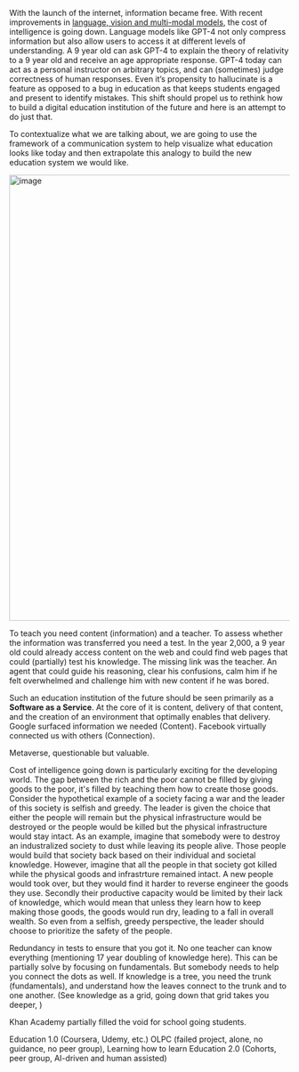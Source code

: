 With the launch of the internet, information became free. With recent improvements in [language, vision and multi-modal models](https://openai.com/research/overview), the cost of intelligence is going down. 
Language models like GPT-4 not only compress information but also allow users to access it at different levels of understanding. 
A 9 year old can ask GPT-4 to explain the theory of relativity to a 9 year old and receive an age appropriate response. 
GPT-4 today can act as a personal instructor on arbitrary topics, and can (sometimes) judge correctness of human responses. 
Even it’s propensity to hallucinate is a feature as opposed to a bug in education as that keeps students engaged and present 
to identify mistakes. This shift should propel us to rethink how to build a digital education institution of the future 
and here is an attempt to do just that. 

To contextualize what we are talking about, we are going to use the framework of a communication system to help visualize what education looks like today and then extrapolate this analogy to build the new education system we would like. 

<img width="802" alt="image" src="https://github.com/samee99/samee99.github.io/assets/53830393/f9b2256c-f77b-42cc-9ca9-14e3342033f6">



To teach you need content (information) and a teacher. To assess whether the information was transferred you need a test. 
In the year 2,000, a 9 year old could already access content on the web and 
could find web pages that could (partially) test his knowledge. 
The missing link was the teacher. 
An agent that could guide his reasoning, clear his confusions, calm him if he felt overwhelmed and challenge him 
with new content if he was bored.

Such an education institution of the future should be seen primarily as a **Software as a Service**. At the core of it is content, delivery of that content, and the creation of an environment that optimally enables that delivery. Google surfaced information we needed (Content). Facebook virtually connected us with others (Connection). 

Metaverse, questionable but valuable. 

Cost of intelligence going down is particularly exciting for the developing world. The gap between the rich and the poor cannot be filled by giving goods to the poor, it's filled by teaching them how to create those goods. Consider the hypothetical example of a society facing a war and the leader of this society is selfish and greedy. The leader is given the choice that either the people will remain but the physical infrastructure would be destroyed or the people would be killed but the physical infrastructure would stay intact. As an example, imagine that somebody were to destroy an industralized society to dust while leaving its people alive. Those people would build that society back based on their individual and societal knowledge. However, imagine that all the people in that society got killed while the physical goods and infrastrture remained intact. A new people would took over, but they would find it harder to reverse engineer the goods they use. Secondly their productive capacity would be limited by their lack of knowledge, which would mean that unless they learn how to keep making those goods, the goods would run dry, leading to a fall in overall wealth. So even from a selfish, greedy perspective, the leader should choose to prioritize the safety of the people. 

Redundancy in tests to ensure that you got it. 
No one teacher can know everything (mentioning 17 year doubling of knowledge here). 
This can be partially solve by focusing on fundamentals. 
But somebody needs to help you connect the dots as well. 
If knowledge is a tree, you need the trunk (fundamentals), 
and understand how the leaves connect to the trunk and to one another. 
(See knowledge as a grid, going down that grid takes you deeper, ) 

Khan Academy partially filled the void for school going students. 

Education 1.0 (Coursera, Udemy, etc.)
OLPC (failed project, alone, no guidance, no peer group), 
Learning how to learn
Education 2.0 (Cohorts, peer group, AI-driven and human assisted)


